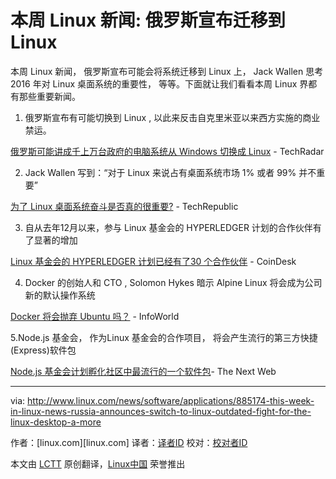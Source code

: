 本周 Linux 新闻: 俄罗斯宣布迁移到 Linux 
=========================================================================

本周 Linux 新闻， 俄罗斯宣布可能会将系统迁移到 Linux 上， Jack Wallen 思考2016 年对 Linux 桌面系统的重要性， 等等。下面就让我们看看本周 Linux 界都有那些重要新闻。

1. 俄罗斯宣布有可能切换到 Linux , 以此来反击自克里米亚以来西方实施的商业禁运。

  [俄罗斯可能讲成千上万台政府的电脑系统从 Windows 切换成 Linux](http://www.techradar.com/news/world-of-tech/russia-might-switch-thousands-of-government-computers-to-linux-to-spite-microsoft-1314762) - TechRadar

2.  Jack Wallen 写到：“对于 Linux 来说占有桌面系统市场 1% 或者 99% 并不重要”

  [为了 Linux 桌面系统奋斗是否真的很重要?](http://www.techrepublic.com/article/should-the-fight-for-the-linux-desktop-really-matter/) - TechRepublic

3. 自从去年12月以来，参与 Linux 基金会的 HYPERLEDGER 计划的合作伙伴有了显著的增加

  [Linux 基金会的 HYPERLEDGER 计划已经有了30 个合作伙伴](http://www.coindesk.com/linux-foundation-led-hyperledger-project-swells-to-30-members/) - CoinDesk

4. Docker 的创始人和 CTO , Solomon Hykes 暗示 Alpine Linux 将会成为公司新的默认操作系统
  
  [Docker 将会抛弃 Ubuntu 吗？](http://www.infoworld.com/article/3031847/open-source-tools/is-docker-ditching-ubuntu-linux-confusion-reigns.html) - InfoWorld

5.Node.js 基金会， 作为Linux 基金会的合作项目， 将会产生流行的第三方快捷(Express)软件包
  
  [Node.js 基金会计划孵化社区中最流行的一个软件包](http://www.linux.com/news/software/applications/885174-this-week-in-linux-news-russia-announces-switch-to-linux-outdated-fight-for-the-linux-desktop-a-more#gref)- The Next Web


------------------------------------------------------------------------------

via: http://www.linux.com/news/software/applications/885174-this-week-in-linux-news-russia-announces-switch-to-linux-outdated-fight-for-the-linux-desktop-a-more

作者：[linux.com][linux.com]
译者：[译者ID](https://github.com/oska874)
校对：[校对者ID](https://github.com/校对者ID)

本文由 [LCTT](https://github.com/LCTT/TranslateProject) 原创翻译，[Linux中国](https://linux.cn/) 荣誉推出
